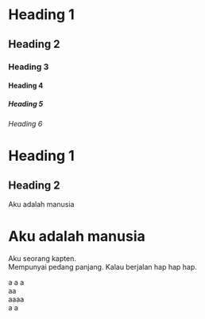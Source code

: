 # Heading 1
## Heading 2
### Heading 3
#### Heading 4
##### Heading 5
###### Heading 6
<!-- ####### Heading 7 (Tidak ada heading 7) -->

Heading 1
=
Heading 2
-

<!-- Tidak ada heading laternatif lain -->


Aku adalah manusia

# Aku adalah manusia
Aku seorang kapten.  
Mempunyai pedang panjang.
Kalau berjalan hap hap hap.

a
a
a  
aa    
aaaa   
   a
   a




